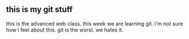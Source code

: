## this is my git stuff ##
this is the advanced web class.
this week we are learning git.
i'm not sure how i feel about this.
git is the worst. we hates it.
